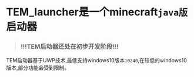 # TEM_launcher是一个minecraft`java版`启动器
>### !!!TEM启动器还处在初步开发阶段!!!

TEM启动器基于UWP技术,最低支持windows10版本`10240`,在较低的windows10版本,部分功能会受到限制。
